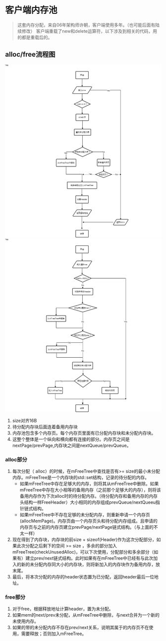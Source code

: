 # 客户端内存池
> 这套内存分配，来自06年架构师许朝，客户端使用多年。（也可能后面有陆续修改）
> 客户端重载了new和delete运算符，以下涉及到相关的代码，用的都是重载后的。
## alloc/free流程图

![](./_image/alloc.png) ![](./_image/free.png)

1. size对齐16B
2. 待分配内存块后面连着备用内存块
3. 内存池包含多个内存页。每个内存页里面有已分配内存块和未分配内存块。
4. 这整个整体是一个纵向和横向都有连接的部分。内存页之间是nextPage/prevPage,内存块之间是nextQueue/prevQueue。
### alloc部分
1. 每次分配（ alloc）的时候，在mFreeTree中查找是否有>= size的最小未分配内存。mFreeTree是一个内存块的std::set结构，记录的待分配的内存。
    - 如果mFreeTree中存在足够大的内存，则将其从mFreeTree中删除。如果mFreeTree中存在大小相等的备用内存（之前那个足够大的内存），则将该备用内存作为下次alloc时的待分配内存。（待分配内存和备用内存的内存头结构一样FreeHeader）大小相同的内存组成prevQueue/nextQueeu指针链式结构。
    - 如果mFreeTree中不存在足够的未分配内存，则重新申请一个内存页(allocMemPage)。内存页由一个内存页头和待分配内存组成。且申请的内存页与之前的内存页建立prevPage/nextPage链式结构。（与上面的不太一样）
2. 现在得到了内存块，内存块的前size + sizeof(Header)作为这次分配部分，如果此次分配之后剩下的空间 >= size ，多余的部分加入mFreeTree(checkUnusedAlloc)，可以下次使用，分配部分和多余部分（如果有）建立prev/next链式结构。此时如果有在mFreeTree中已经有与此次加入的新的未分配内存同大小的内存块，则将新加入的内存块作为备用内存，放末尾。
3. 最后，将本次分配的内存的header状态置为已分配，返回header最后一位地址。
### free部分
1. 对于free，根据释放地址计算header，置为未分配。
2. 如果mem的next/prev未分配，从mFreeTree中删除，与next合并为一个新的未使用内存。
3. 如果的带的未分配内存不存在prev/next关系，说明其属于的内存页不在使用，需要释放；否则加入mFreeTree。
